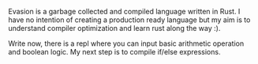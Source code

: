 Evasion is a garbage collected and compiled language written in Rust.
I have no intention of creating a production ready language but my aim is to understand compiler optimization and learn rust along the way :).

Write now, there is a repl where you can input basic arithmetic operation and boolean logic. My next step is to compile if/else expressions.

